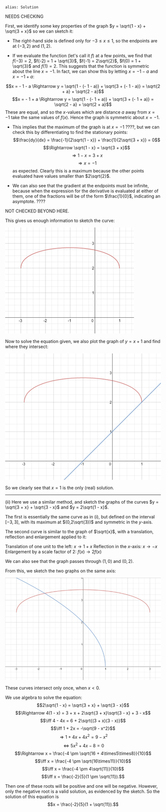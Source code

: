 ````
alias: Solution
````
NEEDS CHECKING

First, we identify some key properties of the graph $y = \sqrt{1 - x} + \sqrt{3 + x}$ so we can sketch it:

* The right-hand side is defined only for $-3 \leq x \leq 1$, so the endpoints are at $(-3,2)$ and $(1,2)$.

* If we evaluate the function (let's call it $f$) at a few points, we find that $f(-3) = 2$, $f(-2) = 1 + \sqrt{3}$, $f(-1) = 2\sqrt{2}$, $f(0) = 1 + \sqrt{3}$ and $f(1) = 2$. This suggests that the function is symmetric about the line $x = -1$. In fact, we can show this by letting $x = - 1 - a$ and $x = - 1 + a$:

$$x = - 1 - a \Rightarrow y = \sqrt{1 - (- 1 - a)} + \sqrt{3 + (- 1 - a)} = \sqrt{2 + a} + \sqrt{2 - a}$$
$$x = - 1 + a \Rightarrow y = \sqrt{1 - (- 1 + a)} + \sqrt{3 + (- 1 + a)} = \sqrt{2 - a} + \sqrt{2 + a}$$
These are equal, and so the $x$-values which are distance $a$ away from $x = -1$ take the same values of $f(x)$. Hence the graph is symmetric about $x = -1$.

* This implies that the maximum of the graph is at $x = -1$ ????, but we can check this by differentiating to find the stationary points:
$$\frac{dy}{dx} = \frac{-1}{2\sqrt{1 - x}} + \frac{1}{2\sqrt{3 + x}} = 0$$
$$\Rightarrow \sqrt{1 - x} = \sqrt{3 + x}$$
$$\Rightarrow 1 - x = 3 + x$$
$$\Rightarrow x = -1$$
as expected. Clearly this is a maximum because the other points evaluated have values smaller than $2\sqrt{2}$.

* We can also see that the gradient at the endpoints must be infinite, because when the expression for the derivative is evaluated at either of them, one of the fractions will be of the form $\frac{1}{0}$, indicating an asymptote. ????

NOT CHECKED BEYOND HERE.

This gives us enough information to sketch the curve:

![Figure 1](../../examQuestions/Q14/graph1.png)

Now to solve the equation given, we also plot the graph of $y = x + 1$ and find where they intersect:

![Figure 2](../../examQuestions/Q14/graph2.png)

So we clearly see that $x = 1$ is the only (real) solution.

***

(ii) Here we use a similar method, and sketch the graphs of the curves $y = \sqrt{3 + x} + \sqrt{3 - x}$ and $y = 2\sqrt{1 - x}$.

The first is essentially the same curve as in (i), but defined on the interval $[-3,3]$, with its maximum at $(0,2\sqrt{3})$ and symmetric in the $y$-axis.

The second curve is similar to the graph of $\sqrt{x}$, with a translation, reflection and enlargement applied to it:

Translation of one unit to the left: $x \rightarrow 1 + x$
Reflection in the $x$-axis: $x \rightarrow - x$
Enlargement by a scale factor of 2: $f(x) \rightarrow 2f(x)$

We can also see that the graph passes through $(1,0)$ and $(0,2)$.

From this, we sketch the two graphs on the same axis:

![Figure 3](../../examQuestions/Q14/graph3.png)

These curves intersect only once, when $x < 0$.

We use algebra to solve the equation:
$$2\sqrt{1 - x} = \sqrt{3 + x} + \sqrt{3 - x}$$
$$\Rightarrow 4(1 - x) = 3 + x + 2\sqrt{3 + x}\sqrt{3 - x} + 3 - x$$
$$\iff 4 - 4x = 6 + 2\sqrt{(3 + x)(3 - x)}$$
$$\iff 1 + 2x = -\sqrt{9 - x^2}$$
$$\Rightarrow 1 + 4x + 4x^2 = 9 - x^2$$
$$\iff 5x^2 + 4x - 8 = 0$$
$$\Rightarrow x = \frac{-4 \pm \sqrt{16 + 4\times5\times8}}{10}$$
$$\iff x = \frac{-4 \pm \sqrt{16\times11}}{10}$$
$$\iff x = \frac{-4 \pm 4\sqrt{11}}{10}$$
$$\iff x = \frac{-2}{5}(1 \pm \sqrt{11}).$$

Then one of these roots will be positive and one will be negative. However, only the negative root is a valid solution, as evidenced by the sketch. So the solution of this equation is
$$x = \frac{-2}{5}(1 + \sqrt{11}).$$
